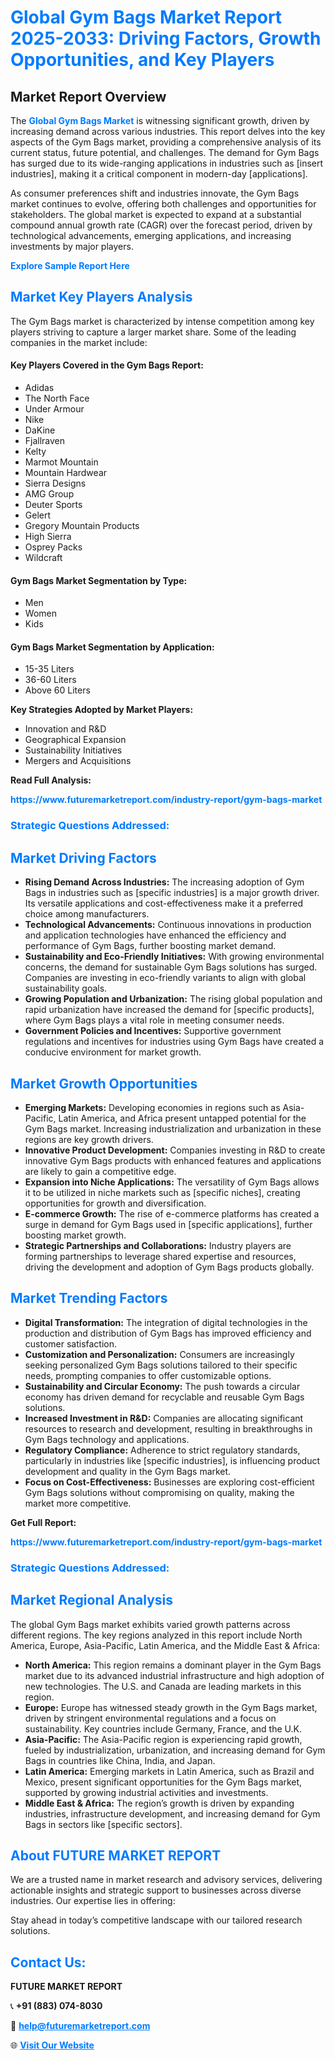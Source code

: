 <h1 style="color: #007BFF;">Global Gym Bags Market Report 2025-2033: Driving Factors, Growth Opportunities, and Key Players</h1>

<section id="overview">
<h2>Market Report Overview</h2>
<p>The <a href="https://www.futuremarketreport.com/industry-report/gym-bags-market" style="color: #007BFF; text-decoration: none;"><strong>Global Gym Bags Market</strong></a> is witnessing significant growth, driven by increasing demand across various industries. This report delves into the key aspects of the Gym Bags market, providing a comprehensive analysis of its current status, future potential, and challenges. The demand for Gym Bags has surged due to its wide-ranging applications in industries such as [insert industries], making it a critical component in modern-day [applications].</p>
<p>As consumer preferences shift and industries innovate, the Gym Bags market continues to evolve, offering both challenges and opportunities for stakeholders. The global market is expected to expand at a substantial compound annual growth rate (CAGR) over the forecast period, driven by technological advancements, emerging applications, and increasing investments by major players.</p>
</section>

<section id="overview">
<p><a href="https://www.futuremarketreport.com/request-sample/reportId=83640" style="color: #007BFF; text-decoration: none;"><strong>Explore Sample Report Here</strong></a></p>
</section>

<section id="key-players">
<h2 style="color: #007BFF;">Market Key Players Analysis</h2>
<p>The Gym Bags market is characterized by intense competition among key players striving to capture a larger market share. Some of the leading companies in the market include:</p>
<h4>Key Players Covered in the Gym Bags Report:</h4>
<ul><li>Adidas</li><li>The North Face</li><li>Under Armour</li><li>Nike</li><li>DaKine</li><li>Fjallraven</li><li>Kelty</li><li>Marmot Mountain</li><li>Mountain Hardwear</li><li>Sierra Designs</li><li>AMG Group</li><li>Deuter Sports</li><li>Gelert</li><li>Gregory Mountain Products</li><li>High Sierra</li><li>Osprey Packs</li><li>Wildcraft</li></ul>
<h4>Gym Bags Market Segmentation by Type:</h4>
<ul><li>Men</li><li>Women</li><li>Kids</li></ul>

<h4>Gym Bags Market Segmentation by Application:</h4>
<ul><li>15-35 Liters</li><li>36-60 Liters</li><li>Above 60 Liters</li></ul>
<p><strong>Key Strategies Adopted by Market Players:</strong></p>
<ul>
<li>Innovation and R&D</li>
<li>Geographical Expansion</li>
<li>Sustainability Initiatives</li>
<li>Mergers and Acquisitions</li>
</ul>
</section>

<section>
<p><strong>Read Full Analysis: </strong></p><a href="https://www.futuremarketreport.com/industry-report/gym-bags-market" style="color: #007BFF; text-decoration: none;"><strong>https://www.futuremarketreport.com/industry-report/gym-bags-market</strong></a>
<h3 style="color: #007BFF;">Strategic Questions Addressed:</h3>
</section>

<section id="driving-factors">
<h2 style="color: #007BFF;">Market Driving Factors</h2>
<ul>
<li><strong>Rising Demand Across Industries:</strong> The increasing adoption of Gym Bags in industries such as [specific industries] is a major growth driver. Its versatile applications and cost-effectiveness make it a preferred choice among manufacturers.</li>
<li><strong>Technological Advancements:</strong> Continuous innovations in production and application technologies have enhanced the efficiency and performance of Gym Bags, further boosting market demand.</li>
<li><strong>Sustainability and Eco-Friendly Initiatives:</strong> With growing environmental concerns, the demand for sustainable Gym Bags solutions has surged. Companies are investing in eco-friendly variants to align with global sustainability goals.</li>
<li><strong>Growing Population and Urbanization:</strong> The rising global population and rapid urbanization have increased the demand for [specific products], where Gym Bags plays a vital role in meeting consumer needs.</li>
<li><strong>Government Policies and Incentives:</strong> Supportive government regulations and incentives for industries using Gym Bags have created a conducive environment for market growth.</li>
</ul>
</section>

<section id="growth-opportunities">
<h2 style="color: #007BFF;">Market Growth Opportunities</h2>
<ul>
<li><strong>Emerging Markets:</strong> Developing economies in regions such as Asia-Pacific, Latin America, and Africa present untapped potential for the Gym Bags market. Increasing industrialization and urbanization in these regions are key growth drivers.</li>
<li><strong>Innovative Product Development:</strong> Companies investing in R&D to create innovative Gym Bags products with enhanced features and applications are likely to gain a competitive edge.</li>
<li><strong>Expansion into Niche Applications:</strong> The versatility of Gym Bags allows it to be utilized in niche markets such as [specific niches], creating opportunities for growth and diversification.</li>
<li><strong>E-commerce Growth:</strong> The rise of e-commerce platforms has created a surge in demand for Gym Bags used in [specific applications], further boosting market growth.</li>
<li><strong>Strategic Partnerships and Collaborations:</strong> Industry players are forming partnerships to leverage shared expertise and resources, driving the development and adoption of Gym Bags products globally.</li>
</ul>
</section>

<section id="trending-factors">
<h2 style="color: #007BFF;">Market Trending Factors</h2>
<ul>
<li><strong>Digital Transformation:</strong> The integration of digital technologies in the production and distribution of Gym Bags has improved efficiency and customer satisfaction.</li>
<li><strong>Customization and Personalization:</strong> Consumers are increasingly seeking personalized Gym Bags solutions tailored to their specific needs, prompting companies to offer customizable options.</li>
<li><strong>Sustainability and Circular Economy:</strong> The push towards a circular economy has driven demand for recyclable and reusable Gym Bags solutions.</li>
<li><strong>Increased Investment in R&D:</strong> Companies are allocating significant resources to research and development, resulting in breakthroughs in Gym Bags technology and applications.</li>
<li><strong>Regulatory Compliance:</strong> Adherence to strict regulatory standards, particularly in industries like [specific industries], is influencing product development and quality in the Gym Bags market.</li>
<li><strong>Focus on Cost-Effectiveness:</strong> Businesses are exploring cost-efficient Gym Bags solutions without compromising on quality, making the market more competitive.</li>
</ul>
</section>

<section>
<p><strong>Get Full Report: </strong></p><a href="https://www.futuremarketreport.com/industry-report/gym-bags-market" style="color: #007BFF; text-decoration: none;"><strong>https://www.futuremarketreport.com/industry-report/gym-bags-market</strong></a>
<h3 style="color: #007BFF;">Strategic Questions Addressed:</h3>
</section>


<section id="regional-analysis">
<h2 style="color: #007BFF;">Market Regional Analysis</h2>
<p>The global Gym Bags market exhibits varied growth patterns across different regions. The key regions analyzed in this report include North America, Europe, Asia-Pacific, Latin America, and the Middle East & Africa:</p>
<ul>
<li><strong>North America:</strong> This region remains a dominant player in the Gym Bags market due to its advanced industrial infrastructure and high adoption of new technologies. The U.S. and Canada are leading markets in this region.</li>
<li><strong>Europe:</strong> Europe has witnessed steady growth in the Gym Bags market, driven by stringent environmental regulations and a focus on sustainability. Key countries include Germany, France, and the U.K.</li>
<li><strong>Asia-Pacific:</strong> The Asia-Pacific region is experiencing rapid growth, fueled by industrialization, urbanization, and increasing demand for Gym Bags in countries like China, India, and Japan.</li>
<li><strong>Latin America:</strong> Emerging markets in Latin America, such as Brazil and Mexico, present significant opportunities for the Gym Bags market, supported by growing industrial activities and investments.</li>
<li><strong>Middle East & Africa:</strong> The region’s growth is driven by expanding industries, infrastructure development, and increasing demand for Gym Bags in sectors like [specific sectors].</li>
</ul>
</section>

<footer>
<h2 style="color: #007BFF;">About FUTURE MARKET REPORT</h2>
<p>We are a trusted name in market research and advisory services, delivering actionable insights and strategic support to businesses across diverse industries. Our expertise lies in offering:</p>

<p>Stay ahead in today’s competitive landscape with our tailored research solutions.</p>

<h2 style="color: #007BFF;">Contact Us:</h2>
<p><strong>FUTURE MARKET REPORT</strong></p>
<p>📞 <strong>+91 (883) 074-8030</strong></p>
<p>📧 <strong><a href="mailto:help@futuremarketreport.com" style="color: #007BFF;">help@futuremarketreport.com</a></strong></p>
<p>🌐 <strong><a href="https://www.futuremarketreport.com/" style="color: #007BFF;">Visit Our Website</a></strong></p>
</footer>